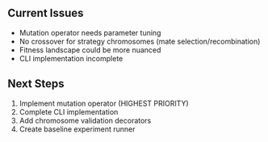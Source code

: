 ## Current Issues

- Mutation operator needs parameter tuning
- No crossover for strategy chromosomes (mate selection/recombination)
- Fitness landscape could be more nuanced
- CLI implementation incomplete

## Next Steps
1. Implement mutation operator (HIGHEST PRIORITY)
2. Complete CLI implementation
3. Add chromosome validation decorators
4. Create baseline experiment runner
